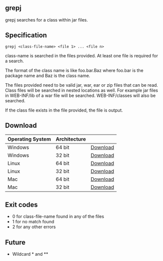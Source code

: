 grepj
-----

grepj searches for a class within jar files.

Specification
-------------

    grepj <class-file-name> <file 1> ... <file n>

class-name is searched in the files provided. At least one file is required for a search.

The format of the class name is like foo.bar.Baz where foo.bar is the package name and Baz is the class name.

The files provided need to be valid jar, war, ear or zip files that can be read. Class files will be searched in nested locations as well. For example jar files in WEB-INF/lib of a war file will be searched. WEB-INF/classes will also be searched.

If the class file exists in the file provided, the file is output.

Download
--------

| Operating System | Architecture |                                                                           |
|------------------|--------------|---------------------------------------------------------------------------|
| Windows          | 64 bit       | [Download](http://grepj.s3.amazonaws.com/release/windows_amd64/grepj.exe) |
| Windows          | 32 bit       | [Download](http://grepj.s3.amazonaws.com/release/windows_386/grepj.exe)   |
| Linux            | 64 bit       | [Download](http://grepj.s3.amazonaws.com/release/linux_amd64/grepj)       |
| Linux            | 32 bit       | [Download](http://grepj.s3.amazonaws.com/release/linux_386/grepj)         |
| Mac              | 64 bit       | [Download](http://grepj.s3.amazonaws.com/release/darwin_amd64/grepj)      |
| Mac              | 32 bit       | [Download](http://grepj.s3.amazonaws.com/release/darwin_386/grepj)        |

Exit codes
----------

* 0 for class-file-name found in any of the files
* 1 for no match found
* 2 for any other errors


Future
------

* Wildcard * and **
